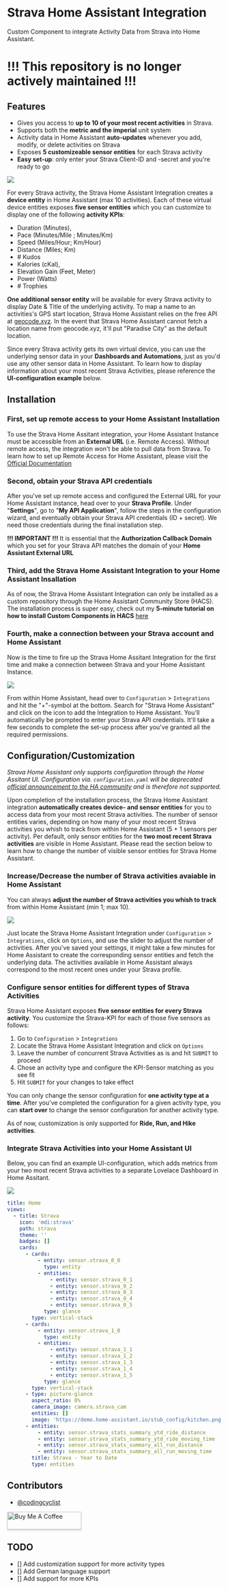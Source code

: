 # Strava Home Assistant Integration
Custom Component to integrate Activity Data from Strava into Home Assistant.

# !!! This repository is no longer actively maintained !!!

## Features
* Gives you access to **up to 10 of your most recent activities** in Strava. 
* Supports both the **metric and the imperial** unit system
* Activity data in Home Assistant **auto-updates** whenever you add, modify, or delete activities on Strava
* Exposes **5 customizeable sensor entities** for each Strava activity
* **Easy set-up**: only enter your Strava Client-ID and -secret and you're ready to go

![](sensor_overview.png)

For every Strava activity, the Strava Home Assistant Integration creates a **device entity** in Home Assistant (max 10 activities). Each of these virtual device entities exposes **five sensor entities** which you can customize to display one of the following **activity KPIs**:
* Duration (Minutes),
* Pace (Minutes/Mile ; Minutes/Km)
* Speed (Miles/Hour; Km/Hour)
* Distance (Miles; Km)
* \# Kudos
* Kalories (cKal),
* Elevation Gain (Feet, Meter)
* Power (Watts)
* \# Trophies

**One additional sensor entity** will be available for every Strava activity to display Date & Title of the underlying activity. To map a name to an activities's GPS start location, Strava Home Assistant relies on the free API at [geocode.xyz](https://geocode.xyz). In the event that Strava Home Assistant cannot fetch a location name from geocode.xyz, it'll put "Paradise City" as the default location.

Since every Strava activity gets its own virtual device, you can use the underlying sensor data in your **Dashboards and Automations**, just as you'd use any other sensor data in Home Assistant. To learn how to display information about your most recent Strava Activities, please reference the **UI-configuration example** below.

## Installation
### First, set up remote access to your Home Assistant Installation
To use the Strava Home Assitant integration, your Home Assistant Instance must be accessible from an **External URL** (i.e. Remote Access). Without remote access, the integration won't be able to pull data from Strava. To learn how to set up Remote Access for Home Assistant, please visit the [Official Documentation](https://www.home-assistant.io/docs/configuration/remote/)


### Second, obtain your Strava API credentials
After you've set up remote access and configured the External URL for your Home Assistant instance, head over to your **Strava Profile**. Under "**Settings**", go to "**My API Application**", follow the steps in the configuration wizard, and eventually obtain your Strava API credentials (ID + secret). We need those credentials during the final installation step.

**!!! IMPORTANT !!!** It is essential that the **Authorization Callback Domain** which you set for your Strava API matches the domain of your **Home Assistant External URL**

### Third, add the Strava Home Assistant Integration to your Home Assistant Insallation
As of now, the Strava Home Assistant Integration can only be installed as a custom repository through the Home Assistant Community Store (HACS). The installation process is super easy, check out my **5-minute tutorial on how to install Custom Components in HACS** [here](https://medium.com/@codingcyclist/how-to-install-any-custom-component-from-github-in-less-than-5-minutes-ad84e6dc56ff)

### Fourth, make a connection between your Strava account and Home Assistant
Now is the time to fire up the Strava Home Assitant Integration for the first time and make a connection between Strava and your Home Assistant Instance. 

![](ha_strava_install.gif)

From within Home Assistant, head over to `Configuration` > `Integrations` and hit the "+"-symbol at the bottom. Search for "Strava Home Assistant" and click on the icon to add the Integration to Home Assistant. You'll automatically be prompted to enter your Strava API credentials. It'll take a few seconds to complete the set-up process after you've granted all the required permissions.

## Configuration/Customization
_Strava Home Assistant only supports configuration through the Home Assitant UI. Configuration via. `configuration.yaml` will be deprecated [official announcement to the HA community](https://www.home-assistant.io/blog/2020/04/14/the-future-of-yaml/) and is therefore not supported._

Upon completion of the installation process, the Strava Home Assistant integration **automatically creates device- and sensor entities** for you to access data from your most recent Strava activities. The number of sensor entities varies, depending on how many of your most recent Strava activities you whish to track from within Home Assistant (5 + 1 sensors per activity). Per default, only sensor entities for the **two most recent Strava activities** are visible in Home Assistant. Please read the section below to learn how to change the number of visible sensor entities for Strava Home Assistant.

### Increase/Decrease the number of Strava activities avaiable in Home Assistant
You can always **adjust the number of Strava activities you whish to track** from within Home Assistant (min 1; max 10). 

![](ha_strava_config.gif)

Just locate the Strava Home Assistant Integration under `Configuration` > `Integrations`, click on `Options`, and use the slider to adjust the number of activities. After you've saved your settings, it might take a few minutes for Home Assistant to create the corresponding sensor entities and fetch the underlying data. The activities available in Home Assistant always correspond to the most recent ones under your Strava profile.

### Configure sensor entities for different types of Strava Activities
Strava Home Assistant exposes **five sensor entities for every Strava activity**. You customize the Strava-KPI for each of those five sensors as follows:

1. Go to `Configuration` > `Integrations`
2. Locate the Strava Home Assistant Integration and click on `Options`
3. Leave the number of concurrent Strava Activities as is and hit `SUBMIT` to proceed
4. Chose an activity type and configure the KPI-Sensor matching as you see fit
5. Hit `SUBMIT` for your changes to take effect

You can only change the sensor configuration for **one activity type at a time**. After you've completed the configuration for a given activity type, you can **start over** to change the sensor configuration for another activity type.

As of now, customization is only supported for **Ride, Run, and Hike activities**.

### Integrate Strava Activities into your Home Assistant UI
Below, you can find an example UI-configuration, which adds metrics from your two most recent Strava activities to a separate Lovelace Dashboard in Home Assitant.

![](ha_strava_ui_config.gif)

```yaml
title: Home
views:
  - title: Strava
    icon: 'mdi:strava'
    path: strava
    theme: ''
    badges: []
    cards:
      - cards:
          - entity: sensor.strava_0_0
            type: entity
          - entities:
              - entity: sensor.strava_0_1
              - entity: sensor.strava_0_2
              - entity: sensor.strava_0_3
              - entity: sensor.strava_0_4
              - entity: sensor.strava_0_5
            type: glance
        type: vertical-stack
      - cards:
          - entity: sensor.strava_1_0
            type: entity
          - entities:
              - entity: sensor.strava_1_1
              - entity: sensor.strava_1_2
              - entity: sensor.strava_1_3
              - entity: sensor.strava_1_4
              - entity: sensor.strava_1_5
            type: glance
        type: vertical-stack
      - type: picture-glance
        aspect_ratio: 0%
        camera_image: camera.strava_cam
        entities: []
        image: 'https://demo.home-assistant.io/stub_config/kitchen.png'
      - entities:
          - entity: sensor.strava_stats_summary_ytd_ride_distance
          - entity: sensor.strava_stats_summary_ytd_ride_moving_time
          - entity: sensor.strava_stats_summary_all_run_distance
          - entity: sensor.strava_stats_summary_all_run_moving_time
        title: Strava - Year to Date
        type: entities
```

## Contributors
- [@codingcyclist](https://github.com/codingcyclist)

<a href="https://www.buymeacoffee.com/codingcyclist1" target="_blank"><img src="https://www.buymeacoffee.com/assets/img/custom_images/orange_img.png" alt="Buy Me A Coffee" style="height: 41px !important;width: 174px !important;box-shadow: 0px 3px 2px 0px rgba(190, 190, 190, 0.5) !important;-webkit-box-shadow: 0px 3px 2px 0px rgba(190, 190, 190, 0.5) !important;" ></a>

## TODO
- [] Add customization support for more activity types
- [] Add German language support
- [] Add support for more KPIs
